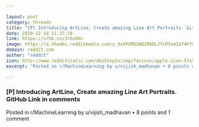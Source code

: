 ```yaml
---

layout: post
category: threads
title: "[P] Introducing ArtLine, Create amazing Line Art Portraits. GitHub Link in comments"
date: 2020-12-18 11:37:28
link: https://vrhk.co/3r6o9Xn
image: https://a.thumbs.redditmedia.com/y_dshPXMGZHQ2RADLJTcRfwaZaf4KYmxO1bZ7_5iG14.jpg
domain: reddit.com
author: "reddit"
icon: http://www.redditstatic.com/desktop2x/img/favicon/apple-icon-57x57.png
excerpt: "Posted in r/MachineLearning by u/vijish_madhavan • 8 points and 1 comment"

---
```


### [P] Introducing ArtLine, Create amazing Line Art Portraits. GitHub Link in comments

Posted in r/MachineLearning by u/vijish_madhavan • 8 points and 1 comment